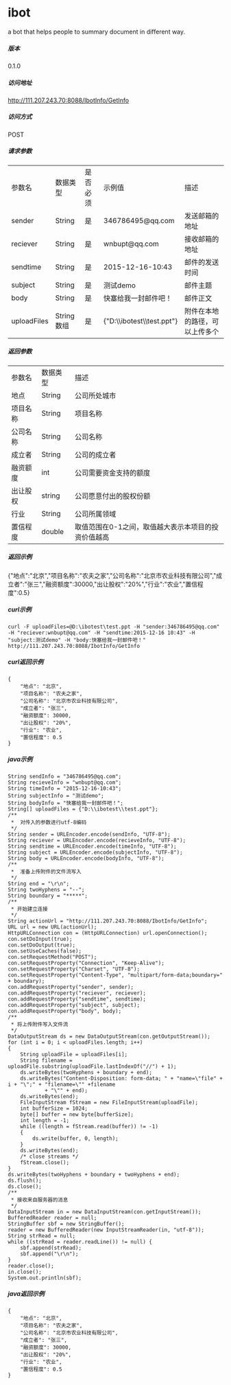 # ibot

a bot that helps people to summary document in different way.

##### 版本
0.1.0
##### 访问地址
http://111.207.243.70:8088/IbotInfo/GetInfo

##### 访问方式  
POST

##### 请求参数
<table class="table table-bordered table-striped table-condensed">
   <tr>
      <td>参数名</td>
      <td>数据类型</td>
      <td>是否必须</td>
      <td>示例值</td>
      <td>描述</td>
   </tr>
   <tr>
      <td>sender</td>
      <td>String</td>
      <td>是</td>
      <td>346786495@qq.com</td>
      <td>发送邮箱的地址</td>
   </tr>
   <tr>
      <td>reciever</td>
      <td>String</td>
      <td>是</td>
      <td>wnbupt@qq.com</td>
      <td>接收邮箱的地址</td>
   </tr>
   <tr>
      <td>sendtime</td>
      <td>String</td>
      <td>是</td>
      <td>2015-12-16-10:43</td>
      <td>邮件的发送时间</td>
   </tr>
   <tr>
      <td>subject</td>
      <td>String</td>
      <td>是</td>
      <td>测试demo</td>
      <td>邮件主题</td>
   </tr>
   <tr>
      <td>body</td>
      <td>String</td>
      <td>是</td>
      <td>快塞给我一封邮件吧！</td>
      <td>邮件正文</td>
   </tr>
   <tr>
      <td>uploadFiles</td>
      <td>String数组</td>
      <td>是</td>
      <td>{"D:\\ibotest\\test.ppt"}</td>
      <td>附件在本地的路径，可以上传多个</td>
   </tr>
</table>

##### 返回参数 
<table class="table table-bordered table-striped table-condensed">
   <tr>
      <td>参数名</td>
      <td>数据类型</td>
      <td>描述</td>
   </tr>
   <tr>
      <td>地点</td>
      <td>String</td>
      <td>公司所处城市</td>
   </tr>
   <tr>
      <td>项目名称</td>
      <td>String</td>
      <td>项目名称</td>
   </tr>
   <tr>
      <td>公司名称</td>
      <td>String</td>
      <td>公司名称</td>
   </tr>
   <tr>
      <td>成立者</td>
      <td>String</td>
      <td>公司的成立者</td>
   </tr>
   <tr>
      <td>融资额度</td>
      <td>int</td>
      <td>公司需要资金支持的额度</td>
   </tr>
   <tr>
      <td>出让股权</td>
      <td>string</td>
      <td>公司愿意付出的股权份额</td>
   </tr>
   <tr>
      <td>行业</td>
      <td>String</td>
      <td>公司所属领域</td>
   </tr>
   <tr>
      <td>置信程度</td>
      <td>double</td>
      <td>取值范围在0-1之间，取值越大表示本项目的投资价值越高</td>
   </tr>
</table>

##### 返回示例
{"地点":"北京","项目名称":"农夫之家","公司名称":"北京市农业科技有限公司","成立者":"张三","融资额度":30000,"出让股权":"20%","行业":"农业","置信程度":0.5}
##### curl示例
	curl -F uploadFiles=@D:\ibotest\test.ppt -H "sender:346786495@qq.com" -H "reciever:wnbupt@qq.com" -H "sendtime:2015-12-16 10:43" -H "subject:测试demo" -H "body:快塞给我一封邮件吧！" http://111.207.243.70:8088/IbotInfo/GetInfo
##### curl返回示例	
	{
	    "地点": "北京",
	    "项目名称": "农夫之家",
	    "公司名称": "北京市农业科技有限公司",
	    "成立者": "张三",
	    "融资额度": 30000,
	    "出让股权": "20%",
	    "行业": "农业",
	    "置信程度": 0.5
	}
##### java示例  
	String sendInfo = "346786495@qq.com";
	String recieveInfo = "wnbupt@qq.com";
	String timeInfo = "2015-12-16-10:43";
	String subjectInfo = "测试demo";
	String bodyInfo = "快塞给我一封邮件吧！";
	String[] uploadFiles = {"D:\\ibotest\\test.ppt"};
	/**
	 *  对传入的参数进行utf-8编码
	 */
	String sender = URLEncoder.encode(sendInfo, "UTF-8");
	String reciever = URLEncoder.encode(recieveInfo, "UTF-8");
	String sendtime = URLEncoder.encode(timeInfo, "UTF-8");
	String subject = URLEncoder.encode(subjectInfo, "UTF-8");
	String body = URLEncoder.encode(bodyInfo, "UTF-8");
	/**
	 *  准备上传附件的文件流写入
	 */
	String end = "\r\n";
	String twoHyphens = "--";
	String boundary = "*****";
	/**
	 * 开始建立连接
	 */
	String actionUrl = "http://111.207.243.70:8088/IbotInfo/GetInfo";
	URL url = new URL(actionUrl);
	HttpURLConnection con = (HttpURLConnection) url.openConnection();
	con.setDoInput(true);
	con.setDoOutput(true);
	con.setUseCaches(false);
	con.setRequestMethod("POST");
	con.setRequestProperty("Connection", "Keep-Alive");
	con.setRequestProperty("Charset", "UTF-8");
	con.setRequestProperty("Content-Type", "multipart/form-data;boundary=" + boundary);
	con.addRequestProperty("sender", sender);
	con.addRequestProperty("reciever", reciever);
	con.addRequestProperty("sendtime", sendtime);
	con.addRequestProperty("subject", subject);
	con.addRequestProperty("body", body);
	/**
	 * 将上传附件写入文件流
	 */
	DataOutputStream ds = new DataOutputStream(con.getOutputStream());
	for (int i = 0; i < uploadFiles.length; i++) 
	{
		String uploadFile = uploadFiles[i];
		String filename = uploadFile.substring(uploadFile.lastIndexOf("//") + 1);
		ds.writeBytes(twoHyphens + boundary + end);
		ds.writeBytes("Content-Disposition: form-data; " + "name=\"file" + i + "\";" + "filename=\"" +filename
				+ "\"" + end);
		ds.writeBytes(end);
		FileInputStream fStream = new FileInputStream(uploadFile);
		int bufferSize = 1024;
		byte[] buffer = new byte[bufferSize];
		int length = -1;
		while ((length = fStream.read(buffer)) != -1) 
		{
			ds.write(buffer, 0, length);
		}
		ds.writeBytes(end);
		/* close streams */
		fStream.close();				
	}			
	ds.writeBytes(twoHyphens + boundary + twoHyphens + end);
	ds.flush();
	ds.close();			
	/**
	 * 接收来自服务器的消息
	 */
	DataInputStream in = new DataInputStream(con.getInputStream());
	BufferedReader reader = null;
	StringBuffer sbf = new StringBuffer();
	reader = new BufferedReader(new InputStreamReader(in, "utf-8"));
	String strRead = null;
	while ((strRead = reader.readLine()) != null) {
		sbf.append(strRead);
		sbf.append("\r\n");
	}
	reader.close();
	in.close();
	System.out.println(sbf);
##### java返回示例	
	{
	    "地点": "北京",
	    "项目名称": "农夫之家",
	    "公司名称": "北京市农业科技有限公司",
	    "成立者": "张三",
	    "融资额度": 30000,
	    "出让股权": "20%",
	    "行业": "农业",
	    "置信程度": 0.5
	}


















